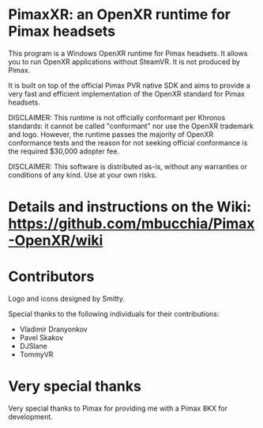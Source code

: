 # PimaxXR: an OpenXR runtime for Pimax headsets

This program is a Windows OpenXR runtime for Pimax headsets. It allows you to run OpenXR applications without SteamVR. It is not produced by Pimax.

It is built on top of the official Pimax PVR native SDK and aims to provide a very fast and efficient implementation of the OpenXR standard for Pimax headsets.

DISCLAIMER: This runtime is not officially conformant per Khronos standards: it cannot be called "conformant" nor use the OpenXR trademark and logo. However, the runtime passes the majority of OpenXR conformance tests and the reason for not seeking official conformance is the required $30,000 adopter fee.

DISCLAIMER: This software is distributed as-is, without any warranties or conditions of any kind. Use at your own risks.

# Details and instructions on the Wiki: https://github.com/mbucchia/Pimax-OpenXR/wiki

# Contributors

Logo and icons designed by Smitty.

Special thanks to the following individuals for their contributions:

- Vladimir Dranyonkov
- Pavel Skakov
- DJSlane
- TommyVR

# Very special thanks

Very special thanks to Pimax for providing me with a Pimax 8KX for development.
